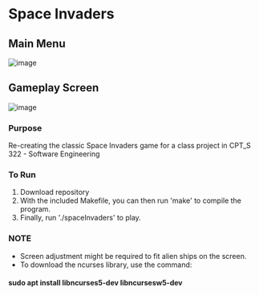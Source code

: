# Space Invaders
## Main Menu
![image](https://github.com/BrianDeanO/SpaceInvaders/assets/54780901/4b85f63d-0f32-49bc-afc8-b0bd938826d5)

## Gameplay Screen
![image](https://github.com/BrianDeanO/SpaceInvaders/assets/54780901/f456faa6-0903-4d52-9317-812be90b1ec9)
 
### Purpose
Re-creating the classic Space Invaders game for a class project in CPT_S 322 - Software Engineering

### To Run
1. Download repository
2. With the included Makefile, you can then run 'make' to compile the program.
3. Finally, run './spaceInvaders' to play.

### NOTE
 - Screen adjustment might be required to fit alien ships on the screen. 
 - To download the ncurses library, use the command: 
#### sudo apt install libncurses5-dev libncursesw5-dev 
